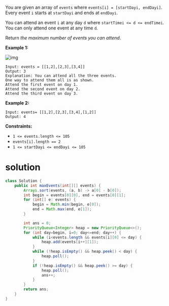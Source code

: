 You are given an array of `events` where `events[i] = [startDayi, endDayi]`. Every event `i` starts at `startDayi` and ends at `endDayi`.

You can attend an event `i` at any day `d` where `startTimei <= d <= endTimei`. You can only attend one event at any time `d`.

Return *the maximum number of events you can attend*.

 

**Example 1:**

![img](https://assets.leetcode.com/uploads/2020/02/05/e1.png)

```
Input: events = [[1,2],[2,3],[3,4]]
Output: 3
Explanation: You can attend all the three events.
One way to attend them all is as shown.
Attend the first event on day 1.
Attend the second event on day 2.
Attend the third event on day 3.
```

**Example 2:**

```
Input: events= [[1,2],[2,3],[3,4],[1,2]]
Output: 4
```

 

**Constraints:**

- `1 <= events.length <= 105`
- `events[i].length == 2`
- `1 <= startDayi <= endDayi <= 105`

# solution

```java
class Solution {
    public int maxEvents(int[][] events) {
        Arrays.sort(events, (a, b) -> a[0] - b[0]);
        int begin = events[0][0], end = events[0][1];
        for (int[] e: events) {
            begin = Math.min(begin, e[0]);
            end = Math.max(end, e[1]);
        }

        int ans = 0;
        PriorityQueue<Integer> heap = new PriorityQueue<>();
        for (int day=begin, i=0; day<=end; day++) {
            while (i<events.length && events[i][0] <= day) {
                heap.add(events[i++][1]);
            }
            while (!heap.isEmpty() && heap.peek() < day) {
                heap.poll();
            }
            if (!heap.isEmpty() && heap.peek() >= day) {
                heap.poll();
                ans++;
            }
        }
        return ans;
    }
}
```


